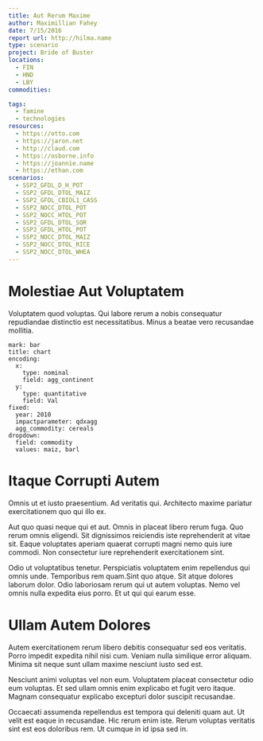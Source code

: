 ```yaml
---
title: Aut Rerum Maxime
author: Maximillian Fahey
date: 7/15/2016
report url: http://hilma.name
type: scenario
project: Bride of Buster
locations:
  - FIN
  - HND
  - LBY
commodities:

tags:
  - famine
  - technologies
resources:
  - https://otto.com
  - https://jaron.net
  - http://claud.com
  - https://osborne.info
  - https://joannie.name
  - https://ethan.com
scenarios:
  - SSP2_GFDL_D_H_POT
  - SSP2_GFDL_DTOL_MAIZ
  - SSP2_GFDL_CBIOL1_CASS
  - SSP2_NOCC_DTOL_POT
  - SSP2_NOCC_HTOL_POT
  - SSP2_GFDL_DTOL_SOR
  - SSP2_GFDL_HTOL_POT
  - SSP2_NOCC_DTOL_MAIZ
  - SSP2_NOCC_DTOL_RICE
  - SSP2_NOCC_DTOL_WHEA
---
```

# Molestiae Aut Voluptatem
Voluptatem quod voluptas. Qui labore rerum a nobis consequatur repudiandae distinctio est necessitatibus. Minus a beatae vero recusandae mollitia.

```vis
mark: bar
title: chart
encoding:
  x:
    type: nominal
    field: agg_continent
  y:
    type: quantitative
    field: Val
fixed:
  year: 2010
  impactparameter: qdxagg
  agg_commodity: cereals
dropdown:
  field: commodity
  values: maiz, barl
```

# Itaque Corrupti Autem
Omnis ut et iusto praesentium. Ad veritatis qui. Architecto maxime pariatur exercitationem quo qui illo ex.
 Aut quo quasi neque qui et aut. Omnis in placeat libero rerum fuga. Quo rerum omnis eligendi. Sit dignissimos reiciendis iste reprehenderit at vitae sit. Eaque voluptates aperiam quaerat corrupti magni nemo quis iure commodi. Non consectetur iure reprehenderit exercitationem sint.
 Odio ut voluptatibus tenetur. Perspiciatis voluptatem enim repellendus qui omnis unde. Temporibus rem quam.Sint quo atque. Sit atque dolores laborum dolor. Odio laboriosam rerum qui ut autem voluptas. Nemo vel omnis nulla expedita eius porro. Et ut qui qui earum esse.

# Ullam Autem Dolores
Autem exercitationem rerum libero debitis consequatur sed eos veritatis. Porro impedit expedita nihil nisi cum. Veniam nulla similique error aliquam. Minima sit neque sunt ullam maxime nesciunt iusto sed est.
 Nesciunt animi voluptas vel non eum. Voluptatem placeat consectetur odio eum voluptas. Et sed ullam omnis enim explicabo et fugit vero itaque. Magnam consequatur explicabo excepturi dolor suscipit recusandae.
 Occaecati assumenda repellendus est tempora qui deleniti quam aut. Ut velit est eaque in recusandae. Hic rerum enim iste. Rerum voluptas veritatis sint est eos doloribus rem. Ut cumque in id ipsa sed in.
